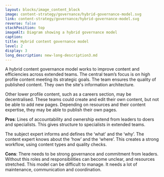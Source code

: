 ```yaml
---
layout: blocks/image_content_block
image: content-strategy/governance/hybrid-governance-model.svg
link: content-strategy/governance/hybrid-governance-model.svg
reverse: false
stackPosition: top
imageAlt: Diagram showing a hybrid governance model
caption: 
title: Hybrid content governance model
level: 2
display: 3
long_description: new-long-description3.md
---
```


A hybrid content governance model works to improve content and efficiencies across extended teams. The central team’s focus is on high profile content meeting its strategic goals. The team ensures the quality of published content. They own the site's information architecture.

Other lower profile content, such as a careers section, may be decentralised. These teams could create and edit their own content, but not be able to add new pages. Depending on resources and their content expertise, they may be able to publish their own pages.

**Pros**: Lines of accountability and ownership extend from leaders to doers and specialists. This gives structure to specialists in extended teams.

The subject expert informs and defines the ‘what’ and the ‘why’. The content expert knows about the ‘how’ and the ‘where’. This creates a strong workflow, using content types and quality checks.

**Cons**: There needs to be strong governance and commitment from leaders. Without this roles and responsibilities can become unclear, and resources stretched. This model can be difficult to manage. It needs a lot of maintenance, communication and coordination.
